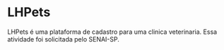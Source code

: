 # LHPets

LHPets é uma plataforma de cadastro para uma clinica veterinaria. Essa atividade foi solicitada pelo SENAI-SP.
